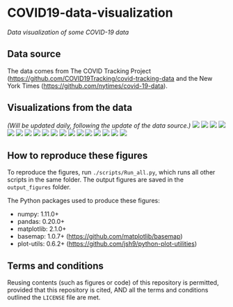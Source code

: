 # COVID19-data-visualization
_Data visualization of some COVID-19 data_

## Data source
The data comes from The COVID Tracking Project (https://github.com/COVID19Tracking/covid-tracking-data and the New York Times (https://github.com/nytimes/covid-19-data).

## Visualizations from the data
_(Will be updated daily, following the update of the data source.)_
![](./output_figures/Map_01__positive_cases_by_state_2020-04-25.png)
![](./output_figures/Map_02__Positive_rate_by_state_2020-04-25.png)
![](./output_figures/Map_03__new_cases_from_2020-04-22_to_2020-04-25.png)
![](./output_figures/Trend_01__positive_cases_all_US_states__linear_scale__2020-04-25.png)
![](./output_figures/Trend_02__positive_cases_all_US_states__log_scale__2020-04-25.png)
![](./output_figures/Trend_03__positive_cases_all_states_excl_NY_NJ__linear_scale__2020-04-25.png)
![](./output_figures/Trend_04__positive_cases_all_states_excl_NY_NJ__log_scale__2020-04-25.png)
![](./output_figures/Trend_05__number_of_tests_all_US_states__linear__2020-04-25.png)
![](./output_figures/Trend_06__number_of_tests_all_US_states__log__2020-04-25.png)
![](./output_figures/Trend_07__positive_rate_all_states_2020-04-25.png)
![](./output_figures/Trend_08__positive_rate_all_states_excl_NY_NJ_2020-04-25.png)
![](./output_figures/Trend_09__tests_per_capita_2020-04-25.png)
![](./output_figures/Trend_10__positive_normalized_by_pop_density__linear__2020-04-25.png)
![](./output_figures/Trend_11__new_cases_vs_total_cases__2020-04-25.png)
![](./output_figures/Trend_12__daily_new_cases_all_states_2020-04-25.png)
![](./output_figures/Trend_13__daily_new_cases_all_states_excl_NY_NJ_2020-04-25.png)
![](./output_figures/Trend_14__daily_new_deaths_all_states_2020-04-25.png)
![](./output_figures/Trend_15__daily_new_deaths_all_states_excl_NY_NJ_2020-04-25.png)

## How to reproduce these figures
To reproduce the figures, run `./scripts/Run_all.py`, which runs all other scripts in the same folder. The output figures are saved in the `output_figures` folder.

The Python packages used to produce these figures:
  - numpy: 1.11.0+
  - pandas: 0.20.0+
  - matplotlib: 2.1.0+
  - basemap: 1.0.7+ (https://github.com/matplotlib/basemap)
  - plot-utils: 0.6.2+ (https://github.com/jsh9/python-plot-utilities)


## Terms and conditions
Reusing contents (such as figures or code) of this repository is permitted, provided that this repository is cited, AND all the terms and conditions outlined the `LICENSE` file are met.
